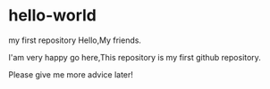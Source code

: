 # hello-world
my first repository
Hello,My friends.

I'am very happy go here,This repository is my first github repository.

Please give me more advice later!

